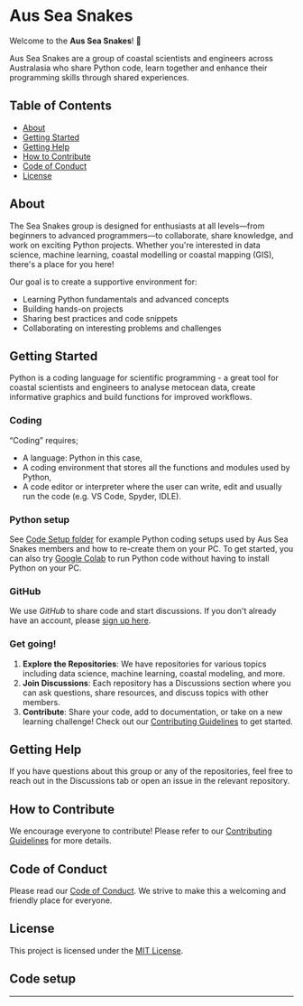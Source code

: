 # Aus Sea Snakes

Welcome to the **Aus Sea Snakes**! 🎉

Aus Sea Snakes are a group of coastal scientists and engineers across Australasia who share Python code, learn together and enhance their programming skills through shared experiences.

## Table of Contents

- [About](#about)
- [Getting Started](#getting-started)
- [Getting Help](#getting-help)
- [How to Contribute](#how-to-contribute)
- [Code of Conduct](#code-of-conduct)
- [License](#license)

## About

The Sea Snakes group is designed for enthusiasts at all levels—from beginners to advanced programmers—to collaborate, share knowledge, and work on exciting Python projects. Whether you're interested in data science, machine learning, coastal modelling or coastal mapping (GIS), there's a place for you here!

Our goal is to create a supportive environment for:
- Learning Python fundamentals and advanced concepts
- Building hands-on projects
- Sharing best practices and code snippets
- Collaborating on interesting problems and challenges

## Getting Started

Python is a coding language for scientific programming - a great tool for coastal scientists and engineers to analyse metocean data, create informative graphics and build functions for improved workflows.

### Coding

“Coding” requires;

- A language: Python in this case,
- A coding environment that stores all the functions and modules used by Python,
- A code editor or interpreter where the user can write, edit and usually run the code (e.g. VS Code, Spyder, IDLE).

### Python setup

See [Code Setup folder](https://github.com/AusSeaSnakes/.github/tree/main/PythonSetup) for example Python coding setups used by Aus Sea Snakes members and how to re-create them on your PC.
To get started, you can also try [Google Colab](https://colab.research.google.com/#) to run Python code without having to install Python on your PC.

### GitHub

We use *GitHub* to share code and start discussions. If you don't already have an account, please [sign up here](https://github.com/join).

### Get going!
1. **Explore the Repositories**: We have repositories for various topics including data science, machine learning, coastal modeling, and more.
2. **Join Discussions**: Each repository has a Discussions section where you can ask questions, share resources, and discuss topics with other members.
3. **Contribute**: Share your code, add to documentation, or take on a new learning challenge! Check out our [Contributing Guidelines](CONTRIBUTING.md) to get started.

## Getting Help

If you have questions about this group or any of the repositories, feel free to reach out in the Discussions tab or open an issue in the relevant repository.

## How to Contribute

We encourage everyone to contribute! Please refer to our [Contributing Guidelines](CONTRIBUTING.md) for more details.

## Code of Conduct

Please read our [Code of Conduct](CODE_OF_CONDUCT.md). We strive to make this a welcoming and friendly place for everyone.

## License
This project is licensed under the [MIT License](LICENSE.md).

## Code setup



---





